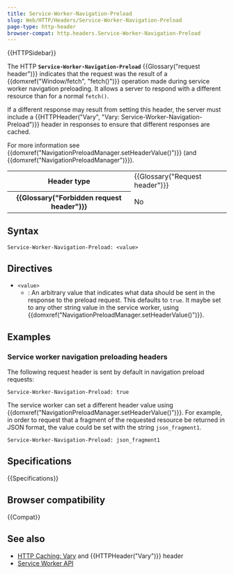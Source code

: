 ```yaml
---
title: Service-Worker-Navigation-Preload
slug: Web/HTTP/Headers/Service-Worker-Navigation-Preload
page-type: http-header
browser-compat: http.headers.Service-Worker-Navigation-Preload
---
```


{{HTTPSidebar}}

The HTTP **`Service-Worker-Navigation-Preload`** {{Glossary("request header")}} indicates that the request was the result of a {{domxref("Window/fetch", "fetch()")}} operation made during service worker navigation preloading.
It allows a server to respond with a different resource than for a normal `fetch()`.

If a different response may result from setting this header, the server must include a {{HTTPHeader("Vary", "Vary: Service-Worker-Navigation-Preload")}} header in responses to ensure that different responses are cached.

For more information see {{domxref("NavigationPreloadManager.setHeaderValue()")}} (and {{domxref("NavigationPreloadManager")}}).

<table class="properties">
  <tbody>
    <tr>
      <th scope="row">Header type</th>
      <td>{{Glossary("Request header")}}</td>
    </tr>
    <tr>
      <th scope="row">{{Glossary("Forbidden request header")}}</th>
      <td>No</td>
    </tr>
  </tbody>
</table>

## Syntax

```http
Service-Worker-Navigation-Preload: <value>
```

## Directives

- `<value>`
  - : An arbitrary value that indicates what data should be sent in the response to the preload request.
    This defaults to `true`.
    It maybe set to any other string value in the service worker, using {{domxref("NavigationPreloadManager.setHeaderValue()")}}.

## Examples

### Service worker navigation preloading headers

The following request header is sent by default in navigation preload requests:

```http
Service-Worker-Navigation-Preload: true
```

The service worker can set a different header value using {{domxref("NavigationPreloadManager.setHeaderValue()")}}.
For example, in order to request that a fragment of the requested resource be returned in JSON format, the value could be set with the string `json_fragment1`.

```http
Service-Worker-Navigation-Preload: json_fragment1
```

## Specifications

{{Specifications}}

## Browser compatibility

{{Compat}}

## See also

- [HTTP Caching: Vary](/en-US/docs/Web/HTTP/Guides/Caching#vary) and {{HTTPHeader("Vary")}} header
- [Service Worker API](/en-US/docs/Web/API/Service_Worker_API)
